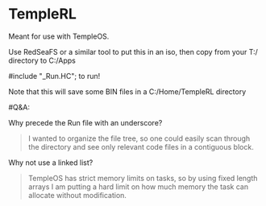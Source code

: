 # TempleRL

Meant for use with TempleOS.

Use RedSeaFS or a similar tool to put this in an iso, then copy from your T:/ directory to C:/Apps

#include "_Run.HC"; to run!

Note that this will save some BIN files in a C:/Home/TempleRL directory


#Q&A: 

Why precede the Run file with an underscore?
> I wanted to organize the file tree, so one could easily scan through the directory and see only relevant code files in a contiguous block.

Why not use a linked list?
> TempleOS has strict memory limits on tasks, so by using fixed length arrays I am putting a hard limit on how much memory the task can allocate without modification.
